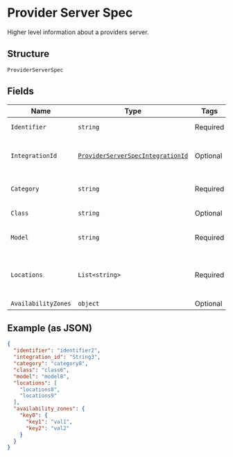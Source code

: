
# Provider Server Spec

Higher level information about a providers server.

## Structure

`ProviderServerSpec`

## Fields

| Name | Type | Tags | Description |
|  --- | --- | --- | --- |
| `Identifier` | `string` | Required | A provider identifier |
| `IntegrationId` | [`ProviderServerSpecIntegrationId`](../../doc/models/containers/provider-server-spec-integration-id.md) | Optional | This is a container for any-of cases. |
| `Category` | `string` | Required | A category for the server. |
| `Class` | `string` | Optional | A class for the server. |
| `Model` | `string` | Required | The model of the server. |
| `Locations` | `List<string>` | Required | A list of location ID's this server is available. |
| `AvailabilityZones` | `object` | Optional | - |

## Example (as JSON)

```json
{
  "identifier": "identifier2",
  "integration_id": "String3",
  "category": "category8",
  "class": "class6",
  "model": "model8",
  "locations": [
    "locations8",
    "locations9"
  ],
  "availability_zones": {
    "key0": {
      "key1": "val1",
      "key2": "val2"
    }
  }
}
```

